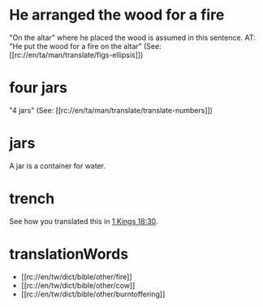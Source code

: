 # He arranged the wood for a fire

"On the altar" where he placed the wood is assumed in this sentence. AT: "He put the wood for a fire on the altar" (See: [[rc://en/ta/man/translate/figs-ellipsis]])

# four jars

"4 jars" (See: [[rc://en/ta/man/translate/translate-numbers]])

# jars

A jar is a container for water.

# trench

See how you translated this in [1 Kings 18:30](./30.md).

# translationWords

* [[rc://en/tw/dict/bible/other/fire]]
* [[rc://en/tw/dict/bible/other/cow]]
* [[rc://en/tw/dict/bible/other/burntoffering]]